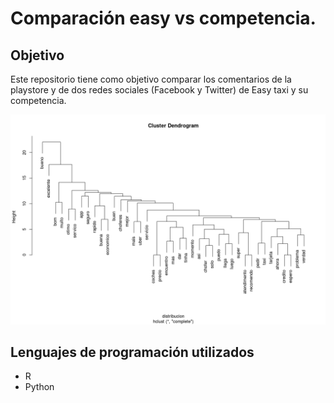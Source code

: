 # Comparación easy vs competencia.

## Objetivo
Este repositorio tiene como objetivo comparar los comentarios de la playstore y de dos 
redes sociales (Facebook y Twitter) de  Easy taxi y su competencia.

![image](./imagenes/Uber.png)


## Lenguajes de programación utilizados

* R
* Python

